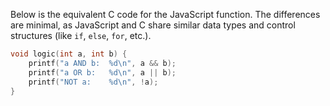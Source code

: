 Below is the equivalent C code for the JavaScript function. The differences are minimal, as JavaScript and C share similar data types and control structures (like `if`, `else`, `for`, etc.). 

```c
void logic(int a, int b) {
    printf("a AND b:  %d\n", a && b);
    printf("a OR b:   %d\n", a || b);
    printf("NOT a:    %d\n", !a);
}
```

